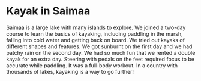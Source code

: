 # Kayak in Saimaa

Saimaa is a large lake with many islands to explore. We joined a two-day course to learn the basics of kayaking, including paddling in the marsh, falling into cold water and getting back on board. We tried out kayaks of different shapes and features. We got sunburnt on the first day and we had patchy rain on the second day. We had so much fun that we rented a double kayak for an extra day. Steering with pedals on the feet required focus to be accurate while paddling. It was a full-body workout. In a country with thousands of lakes, kayaking is a way to go further!

